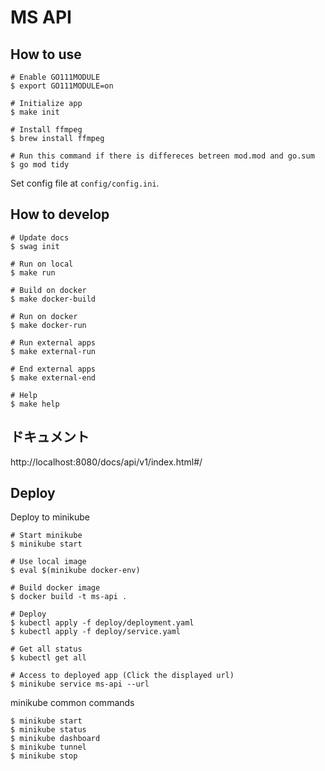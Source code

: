 # MS API

## How to use

```
# Enable GO111MODULE
$ export GO111MODULE=on

# Initialize app
$ make init

# Install ffmpeg
$ brew install ffmpeg

# Run this command if there is differeces betreen mod.mod and go.sum
$ go mod tidy
```

Set config file at `config/config.ini`.

## How to develop

```
# Update docs
$ swag init

# Run on local
$ make run

# Build on docker
$ make docker-build

# Run on docker
$ make docker-run

# Run external apps
$ make external-run

# End external apps
$ make external-end

# Help
$ make help
```

## ドキュメント

http://localhost:8080/docs/api/v1/index.html#/

## Deploy

Deploy to minikube

```
# Start minikube
$ minikube start

# Use local image
$ eval $(minikube docker-env)

# Build docker image
$ docker build -t ms-api .

# Deploy
$ kubectl apply -f deploy/deployment.yaml
$ kubectl apply -f deploy/service.yaml

# Get all status
$ kubectl get all

# Access to deployed app (Click the displayed url)
$ minikube service ms-api --url
```

minikube common commands

```
$ minikube start
$ minikube status
$ minikube dashboard
$ minikube tunnel
$ minikube stop
```
